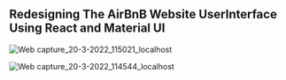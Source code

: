 ## Redesigning The AirBnB Website UserInterface Using React and Material UI 
![Web capture_20-3-2022_115021_localhost](https://user-images.githubusercontent.com/88676535/159155058-09ebfe20-3f6a-45e4-a566-22c8fafbd021.jpeg)


![Web capture_20-3-2022_114544_localhost](https://user-images.githubusercontent.com/88676535/159154921-3ee96ca8-f10f-4e84-80bc-29d22187a113.jpeg)

